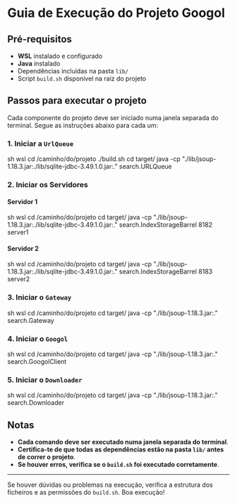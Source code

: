 # Guia de Execução do Projeto Googol

## Pré-requisitos
- **WSL** instalado e configurado
- **Java** instalado
- Dependências incluídas na pasta `lib/`
- Script `build.sh` disponível na raiz do projeto

## Passos para executar o projeto
Cada componente do projeto deve ser iniciado numa janela separada do terminal. Segue as instruções abaixo para cada um:

### 1. Iniciar a `UrlQueue`
sh
wsl
cd /caminho/do/projeto
./build.sh
cd target/
java -cp "./lib/jsoup-1.18.3.jar:./lib/sqlite-jdbc-3.49.1.0.jar:." search.URLQueue


### 2. Iniciar os Servidores
#### Servidor 1
sh
wsl
cd /caminho/do/projeto
cd target/
java -cp "./lib/jsoup-1.18.3.jar:./lib/sqlite-jdbc-3.49.1.0.jar:." search.IndexStorageBarrel 8182 server1


#### Servidor 2
sh
wsl
cd /caminho/do/projeto
cd target/
java -cp "./lib/jsoup-1.18.3.jar:./lib/sqlite-jdbc-3.49.1.0.jar:." search.IndexStorageBarrel 8183 server2


### 3. Iniciar o `Gateway`
sh
wsl
cd /caminho/do/projeto
cd target/
java -cp "./lib/jsoup-1.18.3.jar:." search.Gateway


### 4. Iniciar o `Googol`
sh
wsl
cd /caminho/do/projeto
cd target/
java -cp "./lib/jsoup-1.18.3.jar:." search.GoogolClient


### 5. Iniciar o `Downloader`
sh
wsl
cd /caminho/do/projeto
cd target/
java -cp "./lib/jsoup-1.18.3.jar:." search.Downloader


## Notas
- **Cada comando deve ser executado numa janela separada do terminal**.
- **Certifica-te de que todas as dependências estão na pasta `lib/` antes de correr o projeto**.
- **Se houver erros, verifica se o `build.sh` foi executado corretamente**.

---
Se houver dúvidas ou problemas na execução, verifica a estrutura dos ficheiros e as permissões do `build.sh`. Boa execução!
